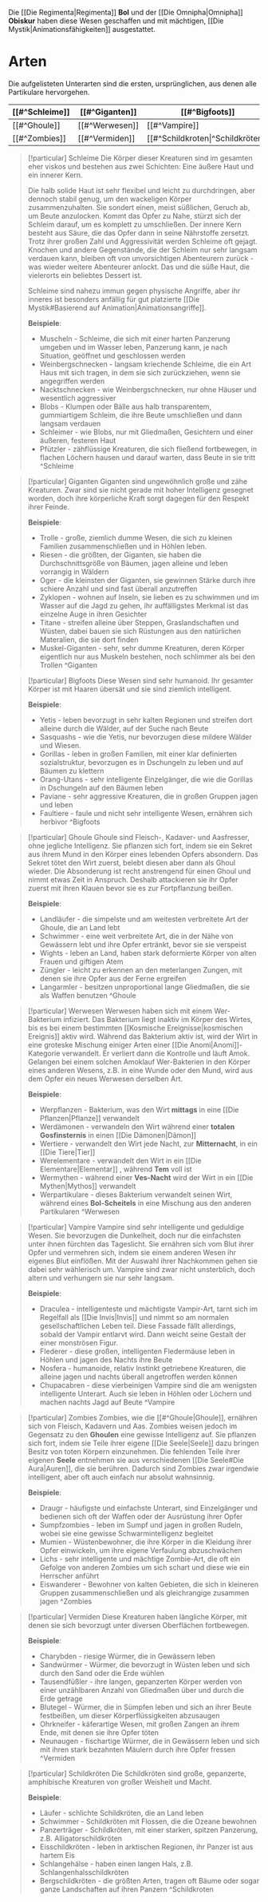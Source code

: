 Die [[Die Regimenta|Regimenta]] **Bol** und der [[Die Omnipha|Omnipha]] **Obiskur** haben diese Wesen geschaffen und mit mächtigen, [[Die Mystik|Animationsfähigkeiten]] ausgestattet.
# Arten
Die aufgelisteten Unterarten sind die ersten, ursprünglichen, aus denen alle Partikulare hervorgehen.

| [[#^Schleime]] | [[#^Giganten]] | [[#^Bigfoots]]                    |
| -------------- | -------------- | --------------------------------- |
| [[#^Ghoule]]   | [[#^Werwesen]] | [[#^Vampire]]                     |
| [[#^Zombies]]  | [[#^Vermiden]] | [[#^Schildkroten\|^Schildkröten]] |

>[!particular] Schleime
>Die Körper dieser Kreaturen sind im gesamten eher viskos und bestehen aus zwei Schichten: Eine äußere Haut und ein innerer Kern.
>
>Die halb solide Haut ist sehr flexibel und leicht zu durchdringen, aber dennoch stabil genug, um den wackeligen Körper zusammenzuhalten. Sie sondert einen, meist süßlichen, Geruch ab, um Beute anzulocken. Kommt das Opfer zu Nahe, stürzt sich der Schleim darauf, um es komplett zu umschließen. Der innere Kern besteht aus Säure, die das Opfer dann in seine Nährstoffe zersetzt.
>Trotz ihrer großen Zahl und Aggressivität werden Schleime oft gejagt. Knochen und andere Gegenstände, die der Schleim nur sehr langsam verdauen kann, bleiben oft von unvorsichtigen Abenteurern zurück - was wieder weitere Abenteurer anlockt. Das und die süße Haut, die vielerorts ein beliebtes Dessert ist.
>
>Schleime sind nahezu immun gegen physische Angriffe, aber ihr inneres ist besonders anfällig für gut platzierte [[Die Mystik#Basierend auf Animation|Animationsangriffe]].
>
>**Beispiele**:
>- Muscheln - Schleime, die sich mit einer harten Panzerung umgeben und im Wasser leben, Panzerung kann, je nach Situation, geöffnet und geschlossen werden
>- Weinbergschnecken - langsam kriechende Schleime, die ein Art Haus mit sich tragen, in dem sie sich zurückziehen, wenn sie angegriffen werden
>- Nacktschnecken - wie Weinbergschnecken, nur ohne Häuser und wesentlich aggressiver
>- Blobs - Klumpen oder Bälle aus halb transparentem, gummiartigem Schleim, die ihre Beute umschließen und dann langsam verdauen
>- Schleimer - wie Blobs, nur mit Gliedmaßen, Gesichtern und einer äußeren, festeren Haut
>- Pfützler - zähflüssige Kreaturen, die sich fließend fortbewegen, in flachen Löchern hausen und darauf warten, dass Beute in sie tritt
^Schleime

>[!particular] Giganten
>Giganten sind ungewöhnlich große und zähe Kreaturen. Zwar sind sie nicht gerade mit hoher Intelligenz gesegnet worden, doch ihre körperliche Kraft sorgt dagegen für den Respekt ihrer Feinde.
>
>**Beispiele**:
>- Trolle - große, ziemlich dumme Wesen, die sich zu kleinen Familien zusammenschließen und in Höhlen leben.
>- Riesen - die größten, der Giganten, sie haben die Durchschnittsgröße von Bäumen, jagen alleine und leben vorrangig in Wäldern
>- Oger - die kleinsten der Giganten, sie gewinnen Stärke durch ihre schiere Anzahl und sind fast überall anzutreffen
>- Zyklopen - wohnen auf Inseln, sie lieben es zu schwimmen und im Wasser auf die Jagd zu gehen, ihr auffälligstes Merkmal ist das einzelne Auge in ihren Gesichter
>- Titane - streifen alleine über Steppen, Graslandschaften und Wüsten, dabei bauen sie sich Rüstungen aus den natürlichen Materalien, die sie dort finden
>- Muskel-Giganten - sehr, sehr dumme Kreaturen, deren Körper eigentlich nur aus Muskeln bestehen, noch schlimmer als bei den Trollen
^Giganten

>[!particular] Bigfoots
>Diese Wesen sind sehr humanoid. Ihr gesamter Körper ist mit Haaren übersät und sie sind ziemlich intelligent.
>
>**Beispiele**:
>- Yetis - leben bevorzugt in sehr kalten Regionen und streifen dort alleine durch die Wälder, auf der Suche nach Beute
>- Sasquashs - wie die Yetis, nur bevorzugen diese mildere Wälder und Wiesen.
>- Gorillas - leben in großen Familien, mit einer klar definierten sozialstruktur, bevorzugen es in Dschungeln zu leben und auf Bäumen zu klettern
>- Orang-Utans - sehr intelligente Einzelgänger, die wie die Gorillas in Dschungeln auf den Bäumen leben
>- Paviane - sehr aggressive Kreaturen, die in großen Gruppen jagen und leben
>- Faultiere - faule und nicht sehr intelligente Wesen, ernähren sich herbivor
^Bigfoots

>[!particular] Ghoule
>Ghoule sind Fleisch-, Kadaver- und Aasfresser, ohne jegliche Intelligenz. Sie pflanzen sich fort, indem sie ein Sekret aus ihrem Mund in den Körper eines lebenden Opfers absondern. Das Sekret tötet den Wirt zuerst, belebt diesen aber dann als Ghoul wieder. Die Absonderung ist recht anstrengend für einen Ghoul und nimmt etwas Zeit in Anspruch. Deshalb attackieren sie ihr Opfer zuerst mit ihren Klauen bevor sie es zur Fortpflanzung beißen.
>
>**Beispiele**:
>- Landläufer - die simpelste und am weitesten verbreitete Art der Ghoule, die an Land lebt
>- Schwimmer - eine weit verbreitete Art, die in der Nähe von Gewässern lebt und ihre Opfer ertränkt, bevor sie sie verspeist
>- Wights - leben an Land, haben stark deformierte Körper von alten Frauen und giftigen Atem
>- Züngler - leicht zu erkennen an den meterlangen Zungen, mit denen sie ihre Opfer aus der Ferne ergreifen
>- Langarmler - besitzen unproportional lange Gliedmaßen, die sie als Waffen benutzen
^Ghoule

>[!particular] Werwesen
>Werwesen haben sich mit einem Wer-Bakterium infiziert. Das Bakterium liegt inaktiv im Körper des Wirtes, bis es bei einem bestimmten [[Kosmische Ereignisse|kosmischen Ereignis]] aktiv wird. Während das Bakterium aktiv ist, wird der Wirt in eine groteske Mischung einiger Arten einer [[Die Anomi|Anomi]]-Kategorie verwandelt. Er verliert dann die Kontrolle und läuft Amok. Gelangen bei einem solchen Amoklauf Wer-Bakterien in den Körper eines anderen Wesens, z.B. in eine Wunde oder den Mund, wird aus dem Opfer ein neues Werwesen derselben Art.
>
>**Beispiele**:
>- Werpflanzen - Bakterium, was den Wirt **mittags** in eine [[Die Pflanzen|Pflanze]] verwandelt
>- Werdämonen - verwandeln den Wirt während einer **totalen Gosfinsternis** in einen [[Die Dämonen|Dämon]]
>- Wertiere - verwandelt den Wirt jede Nacht, zur **Mitternacht**, in ein [[Die Tiere|Tier]]
>- Werelementare - verwandelt den Wirt in ein [[Die Elementare|Elementar]] , während **Tem** voll ist
>- Wermythen - während einer **Ves-Nacht** wird der Wirt in ein [[Die Mythen|Mythos]] verwandelt
>- Werpartikulare - dieses Bakterium verwandelt seinen Wirt, während eines **Bol-Scheitels** in eine Mischung aus den anderen Partikularen
^Werwesen

>[!particular] Vampire
>Vampire sind sehr intelligente und geduldige Wesen. Sie bevorzugen die Dunkelheit, doch nur die einfachsten unter ihnen fürchten das Tageslicht. Sie ernähren sich vom Blut ihrer Opfer und vermehren sich, indem sie einem anderen Wesen ihr eigenes Blut einflößen. Mit der Auswahl ihrer Nachkommen gehen sie dabei sehr wählerisch um. Vampire sind zwar nicht unsterblich, doch altern und verhungern sie nur sehr langsam.
>
>**Beispiele**:
>- Draculea - intelligenteste und mächtigste Vampir-Art, tarnt sich im Regelfall als [[Die Invis|Invis]] und nimmt so am normalen gesellschaftlichen Leben teil. Diese Fassade fällt allerdings, sobald der Vampir entlarvt wird. Dann weicht seine Gestalt der einer monströsen Figur.
>- Flederer - diese großen, intelligenten Fledermäuse leben in Höhlen und jagen des Nachts ihre Beute
>- Nosfera - humanoide, relativ Instinkt getriebene Kreaturen, die alleine jagen und nachts überall angetroffen werden können
>- Chupacabren - diese vierbeinigen Vampire sind die am wenigsten intelligente Unterart. Auch sie leben in Höhlen oder Löchern und machen nachts Jagd auf Beute
^Vampire

>[!particular] Zombies
>Zombies, wie die [[#^Ghoule|Ghoule]], ernähren sich von Fleisch, Kadavern und Aas. Zombies weisen jedoch im Gegensatz zu den **Ghoulen** eine gewisse Intelligenz auf. Sie pflanzen sich fort, indem sie Teile ihrer eigene [[Die Seele|Seele]] dazu bringen Besitz von toten Körpern einzunehmen. Die fehlenden Teile ihrer eigenen **Seele** entnehmen sie aus verschiedenen [[Die Seele#Die Aura|Auren]], die sie berühren. Dadurch sind Zombies zwar irgendwie intelligent, aber oft auch einfach nur absolut wahnsinnig.
>
>**Beispiele**:
>- Draugr - häufigste und einfachste Unterart, sind Einzelgänger und bedienen sich oft der Waffen oder der Ausrüstung ihrer Opfer
>- Sumpfzombies - leben im Sumpf und jagen in großen Rudeln, wobei sie eine gewisse Schwarmintelligenz begleitet
>- Mumien - Wüstenbewohner, die ihre Körper in die Kleidung ihrer Opfer einwickeln, um ihre eigene Verfaulung abzuschwächen
>- Lichs - sehr intelligente und mächtige Zombie-Art, die oft ein Gefolge von anderen Zombies um sich schart und diese wie ein Herrscher anführt
>- Eiswanderer - Bewohner von kalten Gebieten, die sich in kleineren Gruppen zusammenschließen und als gleichrangige zusammen jagen
^Zombies

>[!particular] Vermiden
>Diese Kreaturen haben längliche Körper, mit denen sie sich bevorzugt unter diversen Oberflächen fortbewegen.
>
>**Beispiele**:
>- Charybden - riesige Würmer, die in Gewässern leben
>- Sandwürmer - Würmer, die bevorzugt in Wüsten leben und sich durch den Sand oder die Erde wühlen
>- Tausendfüßler - ihre langen, gepanzerten Körper werden von einer unzählbaren Anzahl von Gliedmaßen über und durch die Erde getrage
>- Blutegel - Würmer, die in Sümpfen leben und sich an ihrer Beute festbeißen, um dieser Körperflüssigkeiten abzusaugen
>- Ohrkneifer - käferartige Wesen, mit großen Zangen an ihrem Ende, mit denen sie ihre Opfer töten
>- Neunaugen - fischartige Würmer, die in Gewässern leben und sich mit ihren stark bezahnten Mäulern durch ihre Opfer fressen
^Vermiden

>[!particular] Schildkröten
>Die Schildkröten sind große, gepanzerte, amphibische Kreaturen von großer Weisheit und Macht.
>
>**Beispiele**:
>- Läufer - schlichte Schildkröten, die an Land leben
>- Schwimmer - Schildkröten mit Flossen, die die Ozeane bewohnen
>- Panzerträger - Schildkröten, mit einer starken, spitzen Panzerung, z.B. Alligatorschildkröten
>- Eisschildkröten - leben in arktischen Regionen, ihr Panzer ist aus hartem Eis
>- Schlangehälse - haben einen langen Hals, z.B. Schlangenhalsschildkröten
>- Bergschildkröten - die größten Arten, tragen oft Bäume oder sogar ganze Landschaften auf ihren Panzern
^Schildkroten